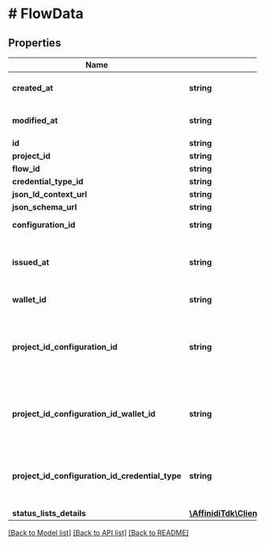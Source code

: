 # # FlowData

## Properties

Name | Type | Description | Notes
------------ | ------------- | ------------- | -------------
**created_at** | **string** | [GEN] ISO 8601 string of the creation date/time the entity |
**modified_at** | **string** | [GEN] ISO 8601 string of the modification date/time the entity |
**id** | **string** |  |
**project_id** | **string** |  | [optional]
**flow_id** | **string** |  |
**credential_type_id** | **string** |  |
**json_ld_context_url** | **string** |  |
**json_schema_url** | **string** |  |
**configuration_id** | **string** | Id of configuration, used to issue VC. | [optional]
**issued_at** | **string** | when credential was issued to the holder (holder invoked generateCredentials endpoint) | [optional]
**wallet_id** | **string** | Id of wallet, used to issue VC. | [optional]
**project_id_configuration_id** | **string** | Id of configuration with which VC was issued. To use as an index, it is grouped together with projectId, as \&quot;{projectIdConfigurationId}#{configurationId}\&quot; | [optional]
**project_id_configuration_id_wallet_id** | **string** | Id of wallet which issued VC. To use as an index, it is grouped together with projectId, as \&quot;{projectIdConfigurationId}#{walletId}\&quot; | [optional]
**project_id_configuration_id_credential_type** | **string** | VC.type value. To use as an index, it is grouped together with projectId, as \&quot;{projectIdConfigurationId}#{credentialType}\&quot; | [optional]
**status_lists_details** | [**\AffinidiTdk\Clients\CredentialIssuanceClient\Model\FlowDataStatusListsDetailsInner[]**](FlowDataStatusListsDetailsInner.md) |  | [optional]

[[Back to Model list]](../../README.md#models) [[Back to API list]](../../README.md#endpoints) [[Back to README]](../../README.md)
